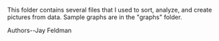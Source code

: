 This folder contains several files that I used to sort, analyze, and create pictures from data.  Sample graphs are in the "graphs" folder.


Authors--Jay Feldman